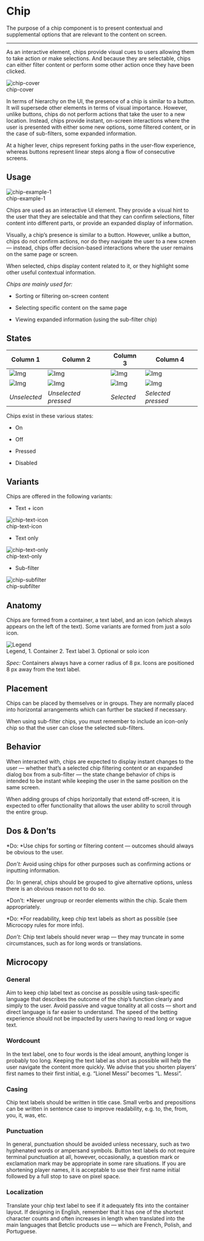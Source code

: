 
# Chip

The purpose of a chip component is to present contextual and supplemental options that are relevant to the content on screen. 

---

As an interactive element, chips provide visual cues to users allowing them to take action or make selections. And because they are selectable, chips can either filter content or perform some other action once they have been clicked.

  
![chip-cover](https://studio-assets.supernova.io/design-systems/27883/60e106a3-29d2-492b-8f50-d8ea2037f40e.png)  
chip-cover  


In terms of hierarchy on the UI, the presence of a chip is similar to a button. It will supersede other elements in terms of visual importance. However, unlike buttons, chips do not perform actions that take the user to a new location. Instead, chips provide instant, on-screen interactions where the user is presented with either some new options, some filtered content, or in the case of sub-filters, some expanded information.

At a higher lever, chips represent forking paths in the user-flow experience, whereas buttons represent linear steps along a flow of consecutive screens.

## Usage

  
![chip-example-1](https://studio-assets.supernova.io/design-systems/27883/c88d96a8-83f8-424f-969c-7da3d82c2b99.png)  
chip-example-1  


Chips are used as an interactive UI element. They provide a visual hint to the user that they are selectable and that they can confirm selections, filter content into different parts, or provide an expanded display of information.

Visually, a chip’s presence is similar to a button. However, unlike a button, chips do not confirm actions, nor do they navigate the user to a new screen — instead, chips offer decision-based interactions where the user remains on the same page or screen.

When selected, chips display content related to it, or they highlight some other useful contextual information.

*Chips are mainly used for:*

- Sorting or filtering on-screen content

- Selecting specific content on the same page

- Viewing expanded information (using the sub-filter chip)

## States

  
| Column 1 | Column 2 | Column 3 | Column 4 |  
| --- | --- | --- | --- |  
| ![Img](https://studio-assets.supernova.io/design-systems/27883/6c75b911-3dc8-495c-ac4b-3da4556d57ee.png) | ![Img](https://studio-assets.supernova.io/design-systems/27883/8de8d246-850b-4bf7-88ce-1699785c1a4f.png) | ![Img](https://studio-assets.supernova.io/design-systems/27883/f1201ce8-cd8f-47da-9343-0f3d4ec7402e.png) | ![Img](https://studio-assets.supernova.io/design-systems/27883/2795ad8e-4424-4996-a7be-f54ba7300ec3.png) |  
| ![Img](https://studio-assets.supernova.io/design-systems/27883/1f9e3c3d-9992-4139-83c1-3ab73d99e805.png) | ![Img](https://studio-assets.supernova.io/design-systems/27883/b2d266b2-966b-4617-b641-646d77f5ce42.png) | ![Img](https://studio-assets.supernova.io/design-systems/27883/ea3aed21-d179-41a8-9e16-433a77357f9b.png) | ![Img](https://studio-assets.supernova.io/design-systems/27883/b32415c8-5820-4506-b570-b73a54a6bd4e.png) |  
| *Unselected* | *Unselected pressed* | *Selected* | *Selected pressed* |  


Chips exist in these various states:

- On

- Off

- Pressed

- Disabled

## Variants

Chips are offered in the following variants:

- Text + icon

  
![chip-text-icon](https://studio-assets.supernova.io/design-systems/27883/94b1ca34-acb1-4ae4-9dc6-0a958d9ac3fd.png)  
chip-text-icon  


- Text only

  
![chip-text-only](https://studio-assets.supernova.io/design-systems/27883/fe6773d2-6e57-4800-8df6-df9157bd5a21.png)  
chip-text-only  


- Sub-filter

  
![chip-subfilter](https://studio-assets.supernova.io/design-systems/27883/daac20cd-7d9d-4ac2-8fb6-71329cb4c077.png)  
chip-subfilter  


## Anatomy

Chips are formed from a container, a text label, and an icon (which always appears on the left of the text). Some variants are formed from just a solo icon.

  
![Legend](https://studio-assets.supernova.io/design-systems/27883/6f277d1b-fd0b-4385-ab38-0a405b2e486f.png)  
Legend, 1. Container
2. Text label
3. Optional or solo icon  
  


*Spec:* Containers always have a corner radius of 8 px. Icons are positioned 8 px away from the text label.

## Placement

Chips can be placed by themselves or in groups. They are normally placed into horizontal arrangements which can further be stacked if necessary.

When using sub-filter chips, you must remember to include an icon-only chip so that the user can close the selected sub-filters.

## Behavior

When interacted with, chips are expected to display instant changes to the user — whether that’s a selected chip filtering content or an expanded dialog box from a sub-filter — the state change behavior of chips is intended to be instant while keeping the user in the same position on the same screen.

When adding groups of chips horizontally that extend off-screen, it is expected to offer functionality that allows the user ability to scroll through the entire group.

## Dos & Don’ts

*Do: *Use chips for sorting or filtering content — outcomes should always be obvious to the user.

*Don’t:* Avoid using chips for other purposes such as confirming actions or inputting information.

*Do:* In general, chips should be grouped to give alternative options, unless there is an obvious reason not to do so.

*Don’t: *Never ungroup or reorder elements within the chip. Scale them appropriately.

*Do: *For readability, keep chip text labels as short as possible (see Microcopy rules for more info).

*Don’t:* Chip text labels should never wrap — they may truncate in some circumstances, such as for long words or translations.

## Microcopy

### General

Aim to keep chip label text as concise as possible using task-specific language that describes the outcome of the chip’s function clearly and simply to the user. Avoid passive and vague tonality at all costs — short and direct language is far easier to understand. The speed of the betting experience should not be impacted by users having to read long or vague text.

### Wordcount

In the text label, one to four words is the ideal amount, anything longer is probably too long. Keeping the text label as short as possible will help the user navigate the content more quickly. We advise that you shorten players’ first names to their first initial, e.g. “Lionel Messi” becomes “L. Messi”.

### Casing

Chip text labels should be written in title case. Small verbs and prepositions can be written in sentence case to improve readability, e.g. to, the, from, you, it, was, etc.

### Punctuation

In general, punctuation should be avoided unless necessary, such as two hyphenated words or ampersand symbols. Button text labels do not require terminal punctuation at all, however, occasionally, a question mark or exclamation mark may be appropriate in some rare situations. If you are shortening player names, it is acceptable to use their first name initial followed by a full stop to save on pixel space.

### Localization

Translate your chip text label to see if it adequately fits into the container layout. If designing in English, remember that it has one of the shortest character counts and often increases in length when translated into the main languages that Betclic products use — which are French, Polish, and Portuguese.